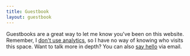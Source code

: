 ```yaml
---
title: Guestbook
layout: guestbook
---
```

Guestbooks are a great way to let me know you've been on this website. Remember, I [don't use analytics](/colophon/#privacy), so I have no way of knowing who visits this space. Want to talk more in depth? You can also [say hello](/hello) via email.